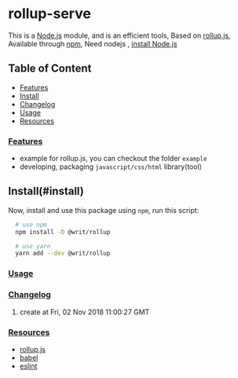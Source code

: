 # rollup-serve

This is a [Node.js](https://nodejs.org/en/) module, and is an efficient tools, Based on [rollup.js](http://www.rollupjs.com/), Available through [npm](https://www.npmjs.com/), Need nodejs , [install Node.js](https://github.com/tianlugang/docs/blob/master/en/installNodeJS.MD)

## Table of Content

* [Features](#features)
* [Install](#install)
* [Changelog](#changelog)
* [Usage](#usage)
* [Resources](#resources)

### [Features](#features)

* example for rollup.js, you can checkout the folder `example`
* developing, packaging `javascript/css/html` library(tool)

## Install(#install)

Now, install and use this package using `npm`, run this script:

```sh
  # use npm
  npm install -D @writ/rollup

  # use yarn  
  yarn add --dev @writ/rollup
```

### [Usage](#usage)

### [Changelog](#changelog)

1. create at Fri, 02 Nov 2018 11:00:27 GMT

### [Resources](#usage)

* [rollup.js](http://www.rollupjs.com/)
* [babel](http://babeljs.io/)
* [eslint](http://eslint.cn/)

